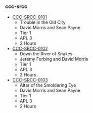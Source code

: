 ### ccc-srcc
* [CCC-SRCC-0101](http://www.dmsguild.com/product/223038/CCCSRCC0101-Trouble-in-the-Old-City?affiliate_id=757342)
    * Trouble in the Old City
    * David Morris and Sean Payne
    * Tier 1
    * APL 3
    * 2 Hours
* [CCC-SRCC-0102](http://www.dmsguild.com/product/223039/CCCSRCC0102-Down-the-River-of-Snakes?affiliate_id=757342)
    * Down the River of Snakes
    * Jeremy Forbing and David Morris
    * Tier 1
    * APL 3
    * 2 Hours
* [CCC-SRCC-0103](http://www.dmsguild.com/product/223041/CCCSRCC0103-Altar-of-the-Smoldering-Eye?affiliate_id=757342)
    * Altar of the Smoldering Eye
    * David Morris and Sean Payne
    * Tier 1
    * APL 3
    * 2 Hours
